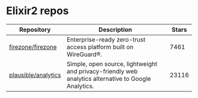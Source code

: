 # Elixir2 repos

| Repository                                                    | Description                                                                                          | Stars |
| ------------------------------------------------------------- | ---------------------------------------------------------------------------------------------------- | ----- |
| [firezone/firezone](https://github.com/firezone/firezone)     | Enterprise-ready zero-trust access platform built on WireGuard®.                                     | 7461  |
| [plausible/analytics](https://github.com/plausible/analytics) | Simple, open source, lightweight and privacy-friendly web analytics alternative to Google Analytics. | 23116 |
